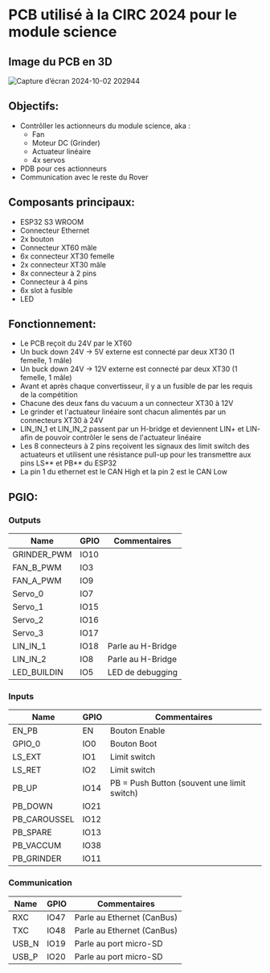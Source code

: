 # PCB utilisé à la CIRC 2024 pour le module science

## Image du PCB en 3D

![Capture d’écran 2024-10-02 202944](https://github.com/user-attachments/assets/ce90d959-b31d-4fa0-b12b-c73057f1c64c)

## Objectifs:

- Contrôller les actionneurs du module science, aka :
  - Fan
  - Moteur DC (Grinder)
  - Actuateur linéaire
  - 4x servos
- PDB pour ces actionneurs
- Communication avec le reste du Rover

## Composants principaux:

- ESP32 S3 WROOM
- Connecteur Ethernet
- 2x bouton
- Connecteur XT60 mâle
- 6x connecteur XT30 femelle
- 2x connecteur XT30 mâle
- 8x connecteur à 2 pins
- Connecteur à 4 pins
- 6x slot à fusible
- LED

## Fonctionnement:

- Le PCB reçoit du 24V par le XT60
- Un buck down 24V -> 5V externe est connecté par deux XT30 (1 femelle, 1 mâle)
- Un buck down 24V -> 12V externe est connecté par deux XT30 (1 femelle, 1 mâle)
- Avant et après chaque convertisseur, il y a un fusible de par les requis de la compétition
- Chacune des deux fans du vacuum a un connecteur XT30 à 12V
- Le grinder et l'actuateur linéaire sont chacun alimentés par un connecteurs XT30 à 24V
- LIN_IN_1 et LIN_IN_2 passent par un H-bridge et deviennent LIN+ et LIN- afin de pouvoir contrôler le sens de l'actuateur linéaire
- Les 8 connecteurs à 2 pins reçoivent les signaux des limit switch des actuateurs et utilisent une résistance pull-up pour les transmettre aux pins LS*\* et PB*\* du ESP32
- La pin 1 du ethernet est le CAN High et la pin 2 est le CAN Low

## PGIO:

### Outputs

| Name        | GPIO | Commentaires      |
| ----------- | ---- | ----------------- |
| GRINDER_PWM | IO10 |                   |
| FAN_B_PWM   | IO3  |                   |
| FAN_A_PWM   | IO9  |                   |
| Servo_0     | IO7  |                   |
| Servo_1     | IO15 |                   |
| Servo_2     | IO16 |                   |
| Servo_3     | IO17 |                   |
| LIN_IN_1    | IO18 | Parle au H-Bridge |
| LIN_IN_2    | IO8  | Parle au H-Bridge |
| LED_BUILDIN | IO5  | LED de debugging  |

### Inputs

| Name         | GPIO | Commentaires                                |
| ------------ | ---- | ------------------------------------------- |
| EN_PB        | EN   | Bouton Enable                               |
| GPIO_0       | IO0  | Bouton Boot                                 |
| LS_EXT       | IO1  | Limit switch                                |
| LS_RET       | IO2  | Limit switch                                |
| PB_UP        | IO14 | PB = Push Button (souvent une limit switch) |
| PB_DOWN      | IO21 |                                             |
| PB_CAROUSSEL | IO12 |                                             |
| PB_SPARE     | IO13 |                                             |
| PB_VACCUM    | IO38 |                                             |
| PB_GRINDER   | IO11 |                                             |

### Communication

| Name  | GPIO | Commentaires               |
| ----- | ---- | -------------------------- |
| RXC   | IO47 | Parle au Ethernet (CanBus) |
| TXC   | IO48 | Parle au Ethernet (CanBus) |
| USB_N | IO19 | Parle au port micro-SD     |
| USB_P | IO20 | Parle au port micro-SD     |
